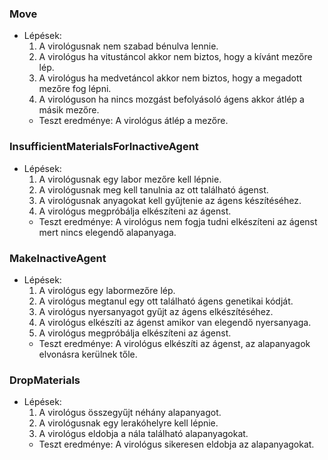 ### Move

- Lépések:
  1. A virológusnak nem szabad bénulva lennie.
  2. A virológus ha vitustáncol akkor nem biztos, hogy a kívánt mezőre lép.
  3. A virológus ha medvetáncol akkor nem biztos, hogy a megadott mezőre fog lépni.
  4. A virológuson ha nincs mozgást befolyásoló ágens akkor átlép a másik mezőre.
  - Teszt eredménye: A virológus átlép a mezőre.



### InsufficientMaterialsForInactiveAgent

- Lépések:
  1. A virológusnak egy labor mezőre kell lépnie.
  2. A virológusnak meg kell tanulnia az ott található ágenst.
  3. A virológusnak anyagokat kell gyűjtenie az ágens készítéséhez.
  4. A virológus megpróbálja elkészíteni az ágenst.
  - Teszt eredménye: A virológus nem fogja tudni elkészíteni az ágenst mert nincs elegendő alapanyaga.

### MakeInactiveAgent

- Lépések:
  1. A virológus egy labormezőre lép.
  2. A virológus megtanul egy ott található ágens genetikai kódját.
  3. A virológus nyersanyagot gyűjt az ágens elkészítéséhez.
  4. A virológus elkészíti az ágenst amikor van elegendő nyersanyaga.
  5. A virológus megpróbálja elkészíteni az ágenst.
  - Teszt eredménye: A virológus elkészíti az ágenst, az alapanyagok elvonásra kerülnek tőle.

### DropMaterials

- Lépések:
  1. A virológus összegyűjt néhány alapanyagot.
  2. A virológusnak egy lerakóhelyre kell lépnie.
  3. A virológus eldobja a nála található alapanyagokat.
  - Teszt eredménye: A virológus sikeresen eldobja az alapanyagokat.